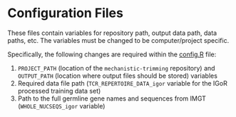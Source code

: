 # Configuration Files

These files contain variables for repository path, output data path, data paths, etc. 
The variables must be changed to be computer/project specific. 

Specifically, the following changes are required within the [config.R](config.R) file:

1. `PROJECT_PATH` (location of the `mechanistic-trimming` repository) and `OUTPUT_PATH` (location where output files should be stored) variables
2. Required data file path (`TCR_REPERTOIRE_DATA_igor` variable for the IGoR processed training data set)
3. Path to the full germline gene names and sequences from IMGT (`WHOLE_NUCSEQS_igor` variable)
